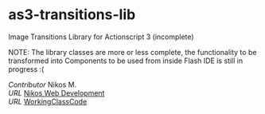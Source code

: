 as3-transitions-lib
===================

Image Transitions Library for Actionscript 3 (incomplete)

NOTE: The library classes are more or less complete, the functionality to be transformed into Components
to be used from inside Flash IDE is still in progress :(



*Contributor* Nikos M.  
*URL* [Nikos Web Development](http://nikos-web-development.netai.net/ "Nikos Web Development")  
*URL* [WorkingClassCode](http://workingclasscode.uphero.com/ "Working Class Code")  

